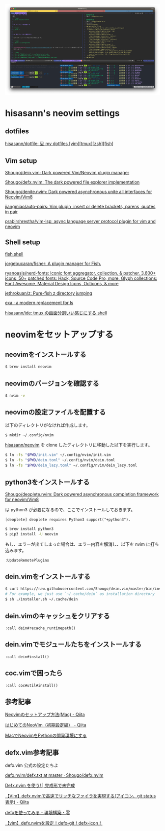 ![screen shot](/images/screen-shot.png)

# hisasann's neovim settings

## dotfiles

[hisasann/dotfile: 💻 my dotfiles [vim][tmux][zsh][fish]](https://github.com/hisasann/dotfile)

## Vim setup

[Shougo/dein.vim: Dark powered Vim/Neovim plugin manager](https://github.com/Shougo/dein.vim)

[Shougo/defx.nvim: The dark powered file explorer implementation](https://github.com/Shougo/defx.nvim)

[Shougo/denite.nvim: Dark powered asynchronous unite all interfaces for Neovim/Vim8](https://github.com/Shougo/denite.nvim)

[jiangmiao/auto-pairs: Vim plugin, insert or delete brackets, parens, quotes in pair](https://github.com/jiangmiao/auto-pairs)

[prabirshrestha/vim-lsp: async language server protocol plugin for vim and neovim](https://github.com/prabirshrestha/vim-lsp)

## Shell setup

[fish shell](https://fishshell.com/)

[jorgebucaran/fisher: A plugin manager for Fish.](https://github.com/jorgebucaran/fisher)

[ryanoasis/nerd-fonts: Iconic font aggregator, collection, & patcher. 3,600+ icons, 50+ patched fonts: Hack, Source Code Pro, more. Glyph collections: Font Awesome, Material Design Icons, Octicons, & more](https://github.com/ryanoasis/nerd-fonts)

[jethrokuan/z: Pure-fish z directory jumping](https://github.com/jethrokuan/z)

[exa · a modern replacement for ls](https://the.exa.website/)

[hisasann/ide: tmux の画面分割いい感じにする shell](https://github.com/hisasann/ide)

# neovimをセットアップする

## neovimをインストールする

```bash
$ brew install neovim
```

## neovimのバージョンを確認する

```bash
$ nvim -v
```

## neovimの設定ファイルを配置する

以下のディレクトリがなければ作成します。

```bash
$ mkdir ~/.config/nvim
```

[hisasann/neovim](https://github.com/hisasann/neovim) を clone したディレクトリに移動した以下を実行します。

```bash
$ ln -fs "$PWD/init.vim" ~/.config/nvim/init.vim
$ ln -fs "$PWD/dein.toml" ~/.config/nvim/dein.toml
$ ln -fs "$PWD/dein_lazy.toml" ~/.config/nvim/dein_lazy.toml
```

## python3をインストールする

[Shougo/deoplete.nvim: Dark powered asynchronous completion framework for neovim/Vim8](https://github.com/Shougo/deoplete.nvim)

は python3 が必要になるので、ここでインストールしておきます。

    [deoplete] deoplete requires Python3 support("+python3").

```bash
$ brew install python3
$ pip3 install -U neovim
```

もし、エラーが出てしまった場合は、エラー内容を解消し、以下を nvim に打ち込みます。

    :UpdateRemotePlugins

## dein.vimをインストールする

```bash
$ curl https://raw.githubusercontent.com/Shougo/dein.vim/master/bin/installer.sh > installer.sh
# For example, we just use `~/.cache/dein` as installation directory
$ sh ./installer.sh ~/.cache/dein
```

## dein.vimのキャッシュをクリアする

```
:call dein#recache_runtimepath()
```

## dein.vimでモジュールたちをインストールする

```
:call dein#install()
```

## coc.vimで困ったら

```
:call coc#util#install()
```

## 参考記事

[Neovimのセットアップ方法(Mac) - Qiita](https://qiita.com/uhooi/items/8a023c24c004ec0c8b84)

[はじめてのNeoVim（初期設定編） - Qiita](https://qiita.com/hisayuki/items/99ea1b667de71e908891)

[MacでNeovimをPythonの開発環境にする](https://python.ms/neovim/)

## defx.vim参考記事

defx.vim 公式の設定たちよ

[defx.nvim/defx.txt at master · Shougo/defx.nvim](https://github.com/Shougo/defx.nvim/blob/master/doc/defx.txt)

[Defx.nvim を使う! | 完成形で未完成](https://tech.39.gy/terminal/defx/)

[【Vim】defx.nvimで高速でリッチなファイラを実現する(アイコン、git status表示) - Qiita](https://qiita.com/arks22/items/9688ec7f4cb43444e9d9)

[defxを使ってみる - 環境構築・零](https://takkii.hatenablog.com/entry/2018/08/19/133847)

[【vim】defx.nvimを設定！defx-git！defx-icon！](https://castleobj.com/defx/)
